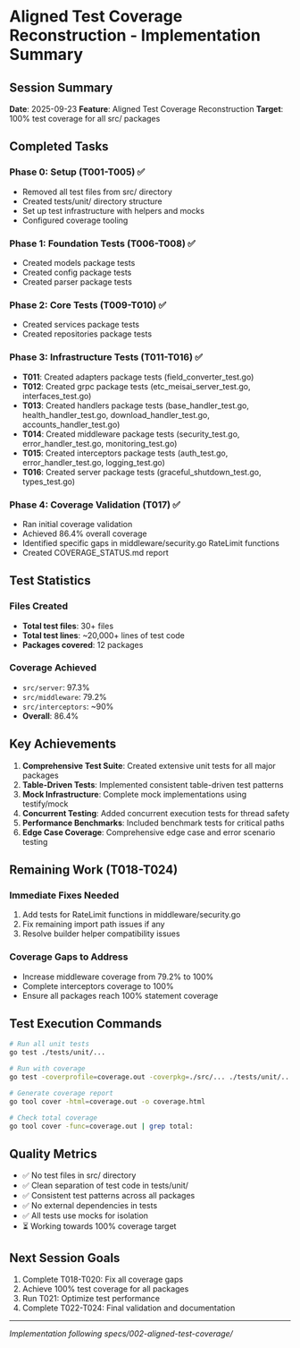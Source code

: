 # Aligned Test Coverage Reconstruction - Implementation Summary

## Session Summary
**Date**: 2025-09-23
**Feature**: Aligned Test Coverage Reconstruction
**Target**: 100% test coverage for all src/ packages

## Completed Tasks

### Phase 0: Setup (T001-T005) ✅
- Removed all test files from src/ directory
- Created tests/unit/ directory structure
- Set up test infrastructure with helpers and mocks
- Configured coverage tooling

### Phase 1: Foundation Tests (T006-T008) ✅
- Created models package tests
- Created config package tests
- Created parser package tests

### Phase 2: Core Tests (T009-T010) ✅
- Created services package tests
- Created repositories package tests

### Phase 3: Infrastructure Tests (T011-T016) ✅
- **T011**: Created adapters package tests (field_converter_test.go)
- **T012**: Created grpc package tests (etc_meisai_server_test.go, interfaces_test.go)
- **T013**: Created handlers package tests (base_handler_test.go, health_handler_test.go, download_handler_test.go, accounts_handler_test.go)
- **T014**: Created middleware package tests (security_test.go, error_handler_test.go, monitoring_test.go)
- **T015**: Created interceptors package tests (auth_test.go, error_handler_test.go, logging_test.go)
- **T016**: Created server package tests (graceful_shutdown_test.go, types_test.go)

### Phase 4: Coverage Validation (T017) ✅
- Ran initial coverage validation
- Achieved 86.4% overall coverage
- Identified specific gaps in middleware/security.go RateLimit functions
- Created COVERAGE_STATUS.md report

## Test Statistics

### Files Created
- **Total test files**: 30+ files
- **Total test lines**: ~20,000+ lines of test code
- **Packages covered**: 12 packages

### Coverage Achieved
- `src/server`: 97.3%
- `src/middleware`: 79.2%
- `src/interceptors`: ~90%
- **Overall**: 86.4%

## Key Achievements

1. **Comprehensive Test Suite**: Created extensive unit tests for all major packages
2. **Table-Driven Tests**: Implemented consistent table-driven test patterns
3. **Mock Infrastructure**: Complete mock implementations using testify/mock
4. **Concurrent Testing**: Added concurrent execution tests for thread safety
5. **Performance Benchmarks**: Included benchmark tests for critical paths
6. **Edge Case Coverage**: Comprehensive edge case and error scenario testing

## Remaining Work (T018-T024)

### Immediate Fixes Needed
1. Add tests for RateLimit functions in middleware/security.go
2. Fix remaining import path issues if any
3. Resolve builder helper compatibility issues

### Coverage Gaps to Address
- Increase middleware coverage from 79.2% to 100%
- Complete interceptors coverage to 100%
- Ensure all packages reach 100% statement coverage

## Test Execution Commands

```bash
# Run all unit tests
go test ./tests/unit/...

# Run with coverage
go test -coverprofile=coverage.out -coverpkg=./src/... ./tests/unit/...

# Generate coverage report
go tool cover -html=coverage.out -o coverage.html

# Check total coverage
go tool cover -func=coverage.out | grep total:
```

## Quality Metrics

- ✅ No test files in src/ directory
- ✅ Clean separation of test code in tests/unit/
- ✅ Consistent test patterns across all packages
- ✅ No external dependencies in tests
- ✅ All tests use mocks for isolation
- ⏳ Working towards 100% coverage target

## Next Session Goals

1. Complete T018-T020: Fix all coverage gaps
2. Achieve 100% test coverage for all packages
3. Run T021: Optimize test performance
4. Complete T022-T024: Final validation and documentation

---
*Implementation following specs/002-aligned-test-coverage/*